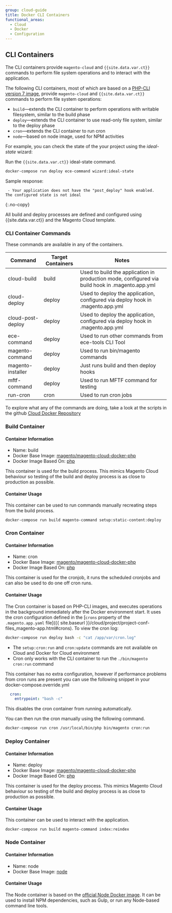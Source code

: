 ```yaml
---
group: cloud-guide
title: Docker CLI Containers
functional_areas:
  - Cloud
  - Docker
  - Configuration
---
```


## CLI Containers

The CLI containers provide `magento-cloud` and `{{site.data.var.ct}}` commands to perform file system operations and to interact with the application.

The following CLI containers, most of which are based on a [PHP-CLI version 7 image](https://hub.docker.com/r/magento/magento-cloud-docker-php), provide `magento-cloud` and `{{site.data.var.ct}}` commands to perform file system operations:

-  `build`—extends the CLI container to perform operations with writable filesystem, similar to the build phase
-  `deploy`—extends the CLI container to use read-only file system, similar to the deploy phase
-  `cron`—extends the CLI container to run cron
-  `node`—based on node image, used for NPM activities

For example, you can check the state of the your project using the _ideal-state_ wizard:

Run the `{{site.data.var.ct}}` ideal-state command.

```bash
docker-compose run deploy ece-command wizard:ideal-state
```

Sample response:

```terminal
 - Your application does not have the "post_deploy" hook enabled.
The configured state is not ideal
```
{:.no-copy}

All build and deploy processes are defined and configured using {{site.data.var.ct}} and the Magento Cloud template.

### CLI Container Commands

These commands are available in any of the containers.

| Command    | Target Containers   |  Notes
| ------------- |  ------------------ |------------------
| cloud-build | build | Used to build the application in production mode, configured via build hook in .magento.app.yml
| cloud-deploy | deploy | Used to deploy the application, configured via deploy hook in .magento.app.yml
| cloud-post-deploy | deploy | Used to deploy the application, configured via deploy hook in .magento.app.yml
| ece-command | deploy | Used to run other commands from ece-tools CLI Tool
| magento-command | deploy | Used to run bin/magento commands
| magento-installer | deploy | Just runs build and then deploy hooks
| mftf-command | deploy | Used to run MFTF command for testing
| run-cron | cron | Used to run cron jobs

To explore what any of the commands are doing, take a look at the scripts in the github [Cloud Docker Repository](https://github.com/magento/magento-cloud-docker/tree/develop/images/php/cli/bin)

### Build Container

#### Container Information

-  Name: build
-  Docker Base Image: [magento/magento-cloud-docker-php](https://hub.docker.com/r/magento/magento-cloud-docker-php)
-  Docker Image Based On: [php](https://hub.docker.com/_/php)

This container is used for the build process. This mimics Magento Cloud behaviour so testing of the build and deploy process is as close to production as possible.

#### Container Usage

This container can be used to run commands manually recreating steps from the build process.
```
docker-compose run build magento-command setup:static-content:deploy
```

### Cron Container

#### Container Information

-  Name: cron
-  Docker Base Image: [magento/magento-cloud-docker-php](https://hub.docker.com/r/magento/magento-cloud-docker-php)
-  Docker Image Based On: [php](https://hub.docker.com/_/php)

This container is used for the cronjob, it runs the scheduled cronjobs and can also be used to do one off cron runs.

#### Container Usage

The Cron container is based on PHP-CLI images, and executes operations in the background immediately after the Docker environment start. It uses the cron configuration defined in the [`crons` property of the `.magento.app.yaml` file]({{ site.baseurl }}/cloud/project/project-conf-files_magento-app.html#crons). To view the cron log:

```bash
docker-compose run deploy bash -c "cat /app/var/cron.log"
```

-  The `setup:cron:run` and `cron:update` commands are not available on Cloud and Docker for Cloud environment
-  Cron only works with the CLI container to run the `./bin/magento cron:run` command

This container has no extra configuration, however if performance problems from cron runs are present you can use the following snippet in your docker-compose.override.yml

```yaml
  cron:
    entrypoint: "bash -c"
```
This disables the cron container from running automatically.

You can then run the cron manually using the following command.

```bash
docker-compose run cron /usr/local/bin/php bin/magento cron:run
```

### Deploy Container

#### Container Information

-  Name: deploy
-  Docker Base Image: [magento/magento-cloud-docker-php](https://hub.docker.com/r/magento/magento-cloud-docker-php)
-  Docker Image Based On: [php](https://hub.docker.com/_/php)

This container is used for the deploy process. This mimics Magento Cloud behaviour so testing of the build and deploy process is as close to production as possible.

#### Container Usage

This container can be used to interact with the application.
```
docker-compose run build magento-command index:reindex
```

### Node Container

#### Container Information

-  Name: node
-  Docker Base Image: [node](https://hub.docker.com/_/node)

#### Container Usage
The Node container is based on the [official Node Docker image](https://hub.docker.com/_/node/). It can be used to install NPM dependencies, such as Gulp, or run any Node-based command line tools.
